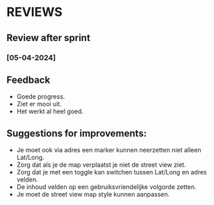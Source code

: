 # REVIEWS

## Review after sprint 
### [05-04-2024]

## Feedback 
* Goede progress.
* Ziet er mooi uit.
* Het werkt al heel goed.
  

## Suggestions for improvements:
* Je moet ook via adres een marker kunnen neerzetten niet alleen Lat/Long.
* Zorg dat als je de map verplaatst je niet de street view ziet.
* Zorg dat je met een toggle kan switchen tussen Lat/Long en adres velden.
* De inhoud velden op een gebruiksvriendelijke volgorde zetten.
* Je moet de street view map style kunnen aanpassen.
